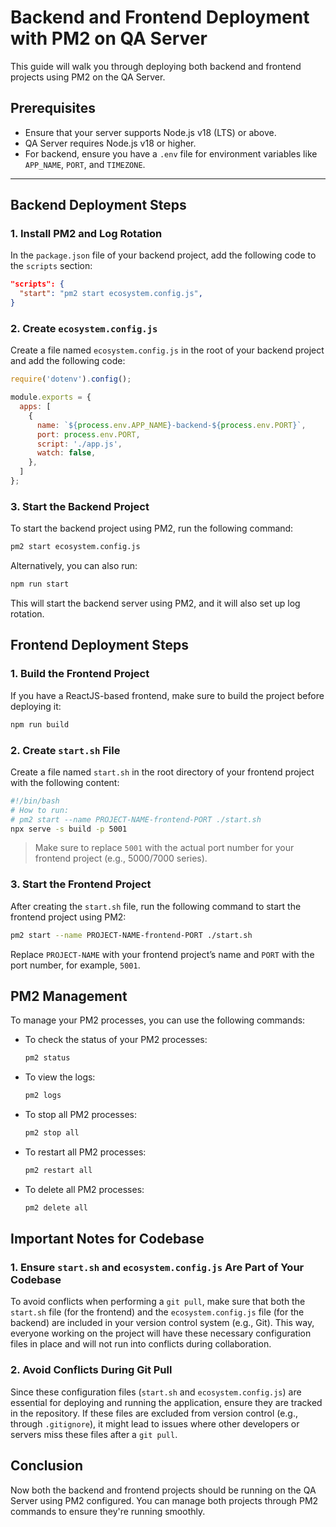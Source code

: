 # Backend and Frontend Deployment with PM2 on QA Server

This guide will walk you through deploying both backend and frontend projects using PM2 on the QA Server.

## Prerequisites

- Ensure that your server supports Node.js v18 (LTS) or above.
- QA Server requires Node.js v18 or higher.
- For backend, ensure you have a `.env` file for environment variables like `APP_NAME`, `PORT`, and `TIMEZONE`.

---

## Backend Deployment Steps

### 1. Install PM2 and Log Rotation

In the `package.json` file of your backend project, add the following code to the `scripts` section:

```json
"scripts": {
  "start": "pm2 start ecosystem.config.js",
}
```

### 2. Create `ecosystem.config.js`

Create a file named `ecosystem.config.js` in the root of your backend project and add the following code:

```javascript
require('dotenv').config();

module.exports = {
  apps: [
    {
      name: `${process.env.APP_NAME}-backend-${process.env.PORT}`,
      port: process.env.PORT,
      script: './app.js',
      watch: false,
    },
  ]
};
```

### 3. Start the Backend Project

To start the backend project using PM2, run the following command:

```bash
pm2 start ecosystem.config.js
```

Alternatively, you can also run:

```bash
npm run start
```

This will start the backend server using PM2, and it will also set up log rotation.


## Frontend Deployment Steps

### 1. Build the Frontend Project

If you have a ReactJS-based frontend, make sure to build the project before deploying it:

```bash
npm run build
```

### 2. Create `start.sh` File

Create a file named `start.sh` in the root directory of your frontend project with the following content:

```bash
#!/bin/bash
# How to run:
# pm2 start --name PROJECT-NAME-frontend-PORT ./start.sh
npx serve -s build -p 5001
```

> Make sure to replace `5001` with the actual port number for your frontend project (e.g., 5000/7000 series).

### 3. Start the Frontend Project

After creating the `start.sh` file, run the following command to start the frontend project using PM2:

```bash
pm2 start --name PROJECT-NAME-frontend-PORT ./start.sh
```

Replace `PROJECT-NAME` with your frontend project’s name and `PORT` with the port number, for example, `5001`.


## PM2 Management

To manage your PM2 processes, you can use the following commands:

- To check the status of your PM2 processes:
  ```bash
  pm2 status
  ```

- To view the logs:
  ```bash
  pm2 logs
  ```

- To stop all PM2 processes:
  ```bash
  pm2 stop all
  ```

- To restart all PM2 processes:
  ```bash
  pm2 restart all
  ```

- To delete all PM2 processes:
  ```bash
  pm2 delete all
  ```


## Important Notes for Codebase

### 1. Ensure `start.sh` and `ecosystem.config.js` Are Part of Your Codebase

To avoid conflicts when performing a `git pull`, make sure that both the `start.sh` file (for the frontend) and the `ecosystem.config.js` file (for the backend) are included in your version control system (e.g., Git). This way, everyone working on the project will have these necessary configuration files in place and will not run into conflicts during collaboration.

### 2. Avoid Conflicts During Git Pull

Since these configuration files (`start.sh` and `ecosystem.config.js`) are essential for deploying and running the application, ensure they are tracked in the repository. If these files are excluded from version control (e.g., through `.gitignore`), it might lead to issues where other developers or servers miss these files after a `git pull`.


## Conclusion

Now both the backend and frontend projects should be running on the QA Server using PM2 configured. You can manage both projects through PM2 commands to ensure they're running smoothly.